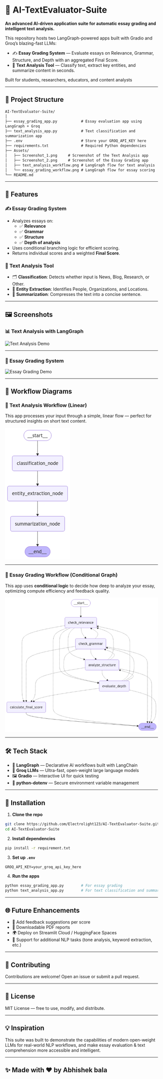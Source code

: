 # 🧠 AI-TextEvaluator-Suite

**An advanced AI-driven application suite for automatic essay grading and intelligent text analysis.**

This repository hosts two LangGraph-powered apps built with Gradio and Groq’s blazing-fast LLMs:
- ✍️ **Essay Grading System** — Evaluate essays on Relevance, Grammar, Structure, and Depth with an aggregated Final Score.
- 🧾 **Text Analysis Tool** — Classify text, extract key entities, and summarize content in seconds.

Built for students, researchers, educators, and content analysts

---

## 📂 Project Structure

```
AI-TextEvaluator-Suite/
│
├── essay_grading_app.py           # Essay evaluation app using LangGraph + Groq
├── text_analysis_app.py           # Text classification and summarization app
├── .env                           # Store your GROQ_API_KEY here
├── requirements.txt               # Required Python dependencies
├── Assets/
│   ├── Screenshot_1.png     # Screenshot of the Text Analysis app
│   ├── Screenshot_2.png     # Screenshot of the Essay Grading app
│   ├── text_analysis_workflow.png # LangGraph flow for text analysis
│   └── essay_grading_workflow.png # LangGraph flow for essay scoring
└── README.md                      
```

---

## 🧪 Features

### ✍️ Essay Grading System
- Analyzes essays on:
  - ✅ **Relevance**
  - ✅ **Grammar**
  - ✅ **Structure**
  - ✅ **Depth of analysis**
- Uses conditional branching logic for efficient scoring.
- Returns individual scores and a weighted **Final Score**.

### 🧾 Text Analysis Tool
- 🗂 **Classification**: Detects whether input is News, Blog, Research, or Other.
- 🧠 **Entity Extraction**: Identifies People, Organizations, and Locations.
- 📄 **Summarization**: Compresses the text into a concise sentence.

---

## 🖼️ Screenshots

### 📊 Text Analysis with LangGraph
![Text Analysis Demo](Assets/text_analysis_demo.png)

---

### 📝 Essay Grading System
![Essay Grading Demo](Assets/essay_grading_demo.png)

---

## 🧭 Workflow Diagrams

### 🔄 Text Analysis Workflow (Linear)

This app processes your input through a simple, linear flow — perfect for structured insights on short text content.

![Text Analysis LangGraph](Assets/text_analysis_workflow.png)

---

### 🧠 Essay Grading Workflow (Conditional Graph)

This app uses **conditional logic** to decide how deep to analyze your essay, optimizing compute efficiency and feedback quality.

![Essay Grading LangGraph](Assets/essay_grading_workflow.png)

---

## 🛠️ Tech Stack

- 🧩 **LangGraph** — Declarative AI workflows built with LangChain
- 🧠 **Groq LLMs** — Ultra-fast, open-weight large language models
- 🖼️ **Gradio** — Interactive UI for quick testing
- 🔐 **python-dotenv** — Secure environment variable management

---

## 🔧 Installation

1. **Clone the repo**
```bash
git clone https://github.com/Electrolight123/AI-TextEvaluator-Suite.git
cd AI-TextEvaluator-Suite
```

2. **Install dependencies**
```bash
pip install -r requirement.txt
```

3. **Set up `.env`**
```env
GROQ_API_KEY=your_groq_api_key_here
```

4. **Run the apps**
```bash
python essay_grading_app.py        # For essay grading
python text_analysis_app.py        # For text classification and summary
```

---

## 🌐 Future Enhancements
- 🔄 Add feedback suggestions per score
- 🧾 Downloadable PDF reports
- 🌍 Deploy on Streamlit Cloud / HuggingFace Spaces
- 🧩 Support for additional NLP tasks (tone analysis, keyword extraction, etc.)

---

## 🤝 Contributing

Contributions are welcome! Open an issue or submit a pull request.

---

## 📄 License

MIT License — free to use, modify, and distribute.

---

## 💡 Inspiration

This suite was built to demonstrate the capabilities of modern open-weight LLMs for real-world NLP workflows, and make essay evaluation & text comprehension more accessible and intelligent.

---

## ✨ Made with ❤️ by Abhishek bala




